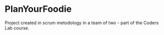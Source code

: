 # PlanYourFoodie

Project created in scrum metodology in a team of two - part of the Coders Lab course.

